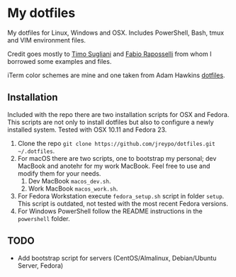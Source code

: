 My dotfiles
===========

My dotfiles for Linux, Windows and OSX. Includes PowerShell, Bash, tmux and VIM environment files.

Credit goes mostly to [Timo Sugliani](https://twitter.com/tsugliani) and [Fabio Raposselli](https://twitter.com/fabiorapposelli) from whom I borrowed some examples and files.

iTerm color schemes are mine and one taken from Adam Hawkins [dotfiles](https://github.com/ahawkins/dotfiles).

## Installation

Included with the repo there are two installation scripts for OSX and Fedora. This scripts are not only to install dotfiles but also to configure a newly installed system. Tested with OSX 10.11 and Fedora 23.

1. Clone the repo `git clone https://github.com/jreypo/dotfiles.git ~/.dotfiles`.
2. For macOS there are two scripts, one to bootstrap my personal; dev MacBook and anotehr for my work MacBook. Feel free to use and modify them for your needs.
   1. Dev MacBook `macos_dev.sh`.
   2. Work MacBook `macos_work.sh`.
3. For Fedora Workstation execute `fedora_setup.sh` script in folder `setup`. This script is outdated, not tested with the most recent Fedora versions.
4. For Windows PowerShell follow the README instructions in the `powershell` folder.

## TODO

- Add bootstrap script for servers (CentOS/Almalinux, Debian/Ubuntu Server, Fedora)
